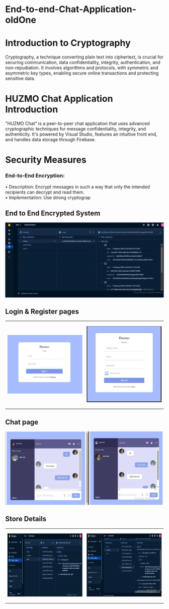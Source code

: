 # End-to-end-Chat-Application-oldOne

<h1>Introduction to Cryptography</h1>
<p>Cryptography, a technique converting plain text into ciphertext, is crucial for securing communication, data confidentiality, integrity, authentication, and non-repudiation. It involves 
algorithms and protocols, with symmetric and asymmetric key types, enabling secure online transactions and protecting sensitive data.
</p>

<h1>HUZMO Chat Application Introduction </h1>
<p>
  "HUZMO Chat" is a peer-to-peer chat application that uses advanced cryptographic techniques for message confidentiality, integrity, and authenticity. It's powered by Visual Studio, features an intuitive front end, and handles data storage through Firebase.
</p>

<h1>Security Measures</h1>
<p>
  <h3>End-to-End Encryption:</h3> 
• Description: Encrypt messages in such a way that only the intended recipients can decrypt and read them. 
  <br>
• Implementation: Use strong cryptograp
</p>

<h2>End to End Encrypted System </h2>

<p align="center" ><img  src = "images/encrypt.jpg?raw=true" width = "700"></p>

<h2>Login & Register pages</h2>

<table align="center">
  <tr>
    <td><p align="center" ><img  src = "images/login.jpg?raw=true" width="400"></p></td>
    <td><p align="center" ><img  src = "images/register.jpg?raw=true" width="400"></p></td>
  </tr>
</table>

<h2>Chat page</h2>
<p align="center" ><img  src = "images/chat2.jpg?raw=true" width = "700"></p>

<h2>Store Details</h2>
<table align="center">
  <tr>
    <td><p align="center" ><img  src = "images/usersdetails.jpg?raw=true" width="600" height="200"></p></td>
    <td><p align="center" ><img  src = "images/userschat.jpg?raw=true" width="600" height="200"></p></td>
</tr>
</table>
